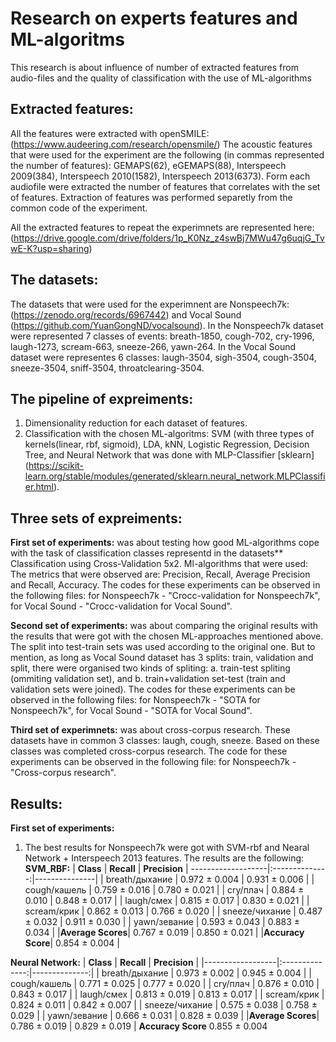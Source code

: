 # Research on experts features and ML-algoritms
This research is about influence of number of extracted features from audio-files and the quality of classification with the use of ML-algorithms

## Extracted features:
All the features were extracted with openSMILE: (https://www.audeering.com/research/opensmile/)
The acoustic features that were used for the experiment are the following (in commas represented the number of features): GEMAPS(62), eGEMAPS(88), Interspeech 2009(384), Interspeech 2010(1582), Interspeech 2013(6373).
Form each audiofile were extracted the number of features that correlates with the set of features. Extraction of features was performed separetly from the common code of the experiment.

All the extracted features to repeat the experimnets are represented here: (https://drive.google.com/drive/folders/1p_K0Nz_z4swBj7MWu47g6uqjG_TvwE-K?usp=sharing)

## The datasets:
The datasets that were used for the experimnent are Nonspeech7k: (https://zenodo.org/records/6967442) and Vocal Sound (https://github.com/YuanGongND/vocalsound). 
In the Nonspeech7k dataset were represented 7 classes of events: breath-1850, cough-702, cry-1996, laugh-1273, scream-663, sneeze-266, yawn-264.
In the Vocal Sound dataset were representes 6 classes: laugh-3504, sigh-3504, cough-3504, sneeze-3504, sniff-3504, throatclearing-3504.

## The pipeline of expreiments:
1) Dimensionality reduction for each dataset of features.
2) Classification with the chosen ML-algoritms: SVM (with three types of kernels(linear, rbf, sigmoid), LDA, kNN, Logistic Regression, Decision Tree, and Neural Network that was done with MLP-Classifier [sklearn] (https://scikit-learn.org/stable/modules/generated/sklearn.neural_network.MLPClassifier.html).

## Three sets of expreiments:
**First set of experiments:** 
was about testing how good ML-algorithms cope with the task of classification classes representd in the datasets**
Classification using Cross-Validation 5x2. Ml-algorithms that were used: 
The metrics that were observed are: Precision, Recall, Average Precision and Recall, Accuracy.
The codes for these experiments can be observed in the following files: for Nonspeech7k - "Crocc-validation for Nonspeech7k", for Vocal Sound - "Crocc-validation for Vocal Sound".

**Second set of experiments:** 
was about comparing the original results with the results that were got with the chosen ML-approaches mentioned above. The split into test-train sets was used according to the original one. But to mention, as long as Vocal Sound dataset has 3 splits: train, validation and split, there were organised two kinds of spliting: a. train-test spliting (ommiting validation set), and b. train+validation set-test (train and validation sets were joined).
The codes for these experiments can be observed in the following files: for Nonspeech7k - "SOTA for Nonspeech7k", for Vocal Sound - "SOTA for Vocal Sound".

**Third set of experimnets:**
was about cross-corpus research. These datasets have in common 3 classes: laugh, cough, sneeze. Based on these classes was completed cross-corpus research.
The code for these experiments can be observed in the following file: for Nonspeech7k - "Cross-corpus research".

## Results:
**First set of experiments:** 
1) The best results for Nonspeech7k were got with SVM-rbf and Nearal Network + Interspeech 2013 features. The results are the following:
**SVM_RBF:**
|  **Class**       | **Recall**     | **Precision** |
-------------------|:--------------:|---------------|
| breath/дыхание   |  0.972 ± 0.004 | 0.931 ± 0.006 |
| cough/кашель     |  0.759 ± 0.016 | 0.780 ± 0.021 |
| cry/плач         |  0.884 ± 0.010 | 0.848 ± 0.017 |
| laugh/смех       |  0.815 ± 0.017 | 0.830 ± 0.021 |
| scream/крик      |  0.862 ± 0.013 | 0.766 ± 0.020 |
| sneeze/чихание   |  0.487 ± 0.032 | 0.911 ± 0.030 |
| yawn/зевание     |  0.593 ± 0.043 | 0.883 ± 0.034 |
|**Average Scores**|  0.767 ± 0.019 | 0.850 ± 0.021 |
|**Accuracy Score**|            0.854 ± 0.004       |       

**Neural Network:**
|  **Class**       | **Recall**     | **Precision** |
|------------------|:--------------:|--------------:|
| breath/дыхание   |  0.973 ± 0.002 | 0.945 ± 0.004 |
| cough/кашель     |  0.771 ± 0.025 | 0.777 ± 0.020 |
| cry/плач         |  0.876 ± 0.010 | 0.843 ± 0.017 |
| laugh/смех       |  0.813 ± 0.019 | 0.813 ± 0.017 |
| scream/крик      |  0.824 ± 0.011 | 0.842 ± 0.007 |
| sneeze/чихание   |  0.575 ± 0.038 | 0.758 ± 0.029 |
| yawn/зевание     |  0.666 ± 0.031 | 0.828 ± 0.039 |
|**Average Scores**|  0.786 ± 0.019 | 0.829 ± 0.019 |
**Accuracy Score**          0.855 ± 0.004         


